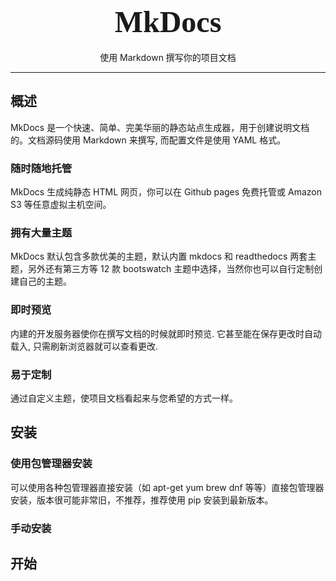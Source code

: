 # <center><font face="黑体" size=10>MkDocs</font></center>   

<center>使用 Markdown 撰写你的项目文档</center>    

---

## 概述  
MkDocs 是一个快速、简单、完美华丽的静态站点生成器，用于创建说明文档的。文档源码使用 Markdown 来撰写, 而配置文件是使用 YAML 格式。  

### 随时随地托管

MkDocs 生成纯静态 HTML 网页，你可以在 Github pages 免费托管或 Amazon S3 等任意虚拟主机空间。

### 拥有大量主题
MkDocs 默认包含多款优美的主题，默认内置 mkdocs 和 readthedocs 两套主题，另外还有第三方等 12 款 bootswatch 主题中选择，当然你也可以自行定制创建自己的主题。

### 即时预览
内建的开发服务器使你在撰写文档的时候就即时预览. 它甚至能在保存更改时自动载入, 只需刷新浏览器就可以查看更改.

### 易于定制
通过自定义主题，使项目文档看起来与您希望的方式一样。

## 安装

### 使用包管理器安装
可以使用各种包管理器直接安装（如 apt-get yum brew dnf 等等）直接包管理器安装，版本很可能非常旧，不推荐，推荐使用 pip 安装到最新版本。

### 手动安装


## 开始

